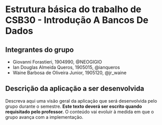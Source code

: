# Estrutura básica do trabalho de CSB30 - Introdução A Bancos De Dados

## Integrantes do grupo

- Giovanni Forastieri, 1904990, @NEOGIGIO
- Ian Douglas Almeida Queros, 1905015, @ianqueros
- Waine Barbosa de Oliveira Junior, 1905120, @jr_waine

## Descrição da aplicação a ser desenvolvida 

Descreva aqui uma visão geral da aplicação que será desenvolvida pelo grupo durante o semestre. **Este texto deverá ser escrito quando requisitado pelo professor.** O conteúdo vai evoluir à medida em que o grupo avança com a implementação.
